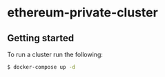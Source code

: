# ethereum-private-cluster

## Getting started

To run a cluster run the following:

```bash
$ docker-compose up -d
```
